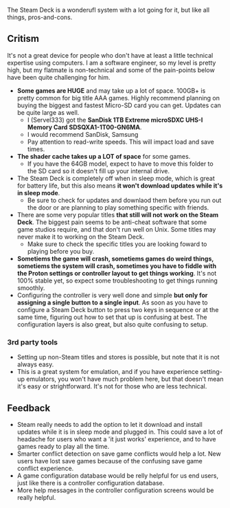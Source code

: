 
The Steam Deck is a wonderufl system with a lot going for it, but like all things, pros-and-cons.

## Critism

It's not a great device for people who don't have at least a little technical expertise using computers. I am a software engineer, so my level is pretty high, but my flatmate is non-technical and some of the pain-points below have been quite challenging for him.

- **Some games are HUGE** and may take up a lot of space. 100GB+ is pretty common for big title AAA games. Highly recommend planning on buying the biggest and fastest Micro-SD card you can get. Updates can be quite large as well.
  - I (Servel333) got the **SanDisk 1TB Extreme microSDXC UHS-I Memory Card SDSQXA1-1T00-GN6MA**.
  - I would recommend SanDisk, Samsung
  - Pay attention to read-write speeds. This will impact load and save times.
- **The shader cache takes up a LOT of space** for some games.
  - If you have the 64GB model, expect to have to move this folder to the SD card so it doesn't fill up your internal drive.
- The Steam Deck is completely off when in sleep mode, which is great for battery life, but this also means **it won't download updates while it's in sleep mode**.
  - Be sure to check for updates and downlaod them before you run out the door or are planning to play something specific with friends.
- There are some very popular titles **that still will not work on the Steam Deck**. The biggest pain seems to be anti-cheat software that some game studios require, and that don't run well on Unix. Some titles may never make it to working on the Steam Deck.
  - Make sure to check the specific titles you are looking foward to playing before you buy.
- **Sometiems the game will crash, sometiems games do weird things, sometiems the system will crash, sometimes you have to fiddle with the Proton settings or controller layout to get things working**. It's not 100% stable yet, so expect some troubleshooting to get things running smoothly.
- Configuring the controller is very well done and simple **but only for assigning a single button to a single input**. As soon as you have to configure a Steam Deck button to press two keys in sequence or at the same time, figuring out how to set that up is confusing at best. The configuration layers is also great, but also quite confusing to setup.

### 3rd party tools

- Setting up non-Steam titles and stores is possible, but note that it is not always easy.
- This is a great system for emulation, and if you have experience setting-up emulators, you won't have much problem here, but that doesn't mean it's easy or strightforward. It's not for those who are less technical.

## Feedback

- Steam really needs to add the option to let it download and install updates while it is in sleep mode and plugged in. This could save a lot of headache for users who want a 'it just works' experience, and to have games ready to play all the time.
- Smarter conflict detection on save game conflicts would help a lot. New users have lost save games because of the confusing save game conflict experience.
- A game configuration database would be relly helpful for us end users, just like there is a controller configuration database.
- More help messages in the controller configuration screens would be really helpful.

